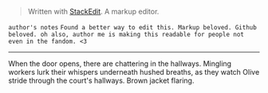 


> Written with [StackEdit](https://stackedit.io/). A markup editor.

`author's notes` 
 `Found a better way to edit this. Markup beloved. Github beloved.
 oh also, author me is making this readable for people not even in the fandom. <3`  
*** 
When the door opens, there are chattering in the hallways. 
Mingling workers lurk their whispers underneath hushed breaths, as they watch Olive stride through the court's hallways. Brown jacket flaring. 
<!--stackedit_data:
eyJoaXN0b3J5IjpbLTM0NTU3MTcyNiw2NTk5NDkzNzgsLTM5Mz
Q5NDUwNSwtMzA4MjkxODQ4LC0yMDY5MTI4MTQwLC01MzA2MzM1
NiwtNTQ3MDczNzYxLC0xMDg4Mjc5MTg3LDE2MDMxMTI0NzYsLT
E2NTk0ODU3NTUsLTE0NzM4Njc5NCwyMTI4Nzk3NDQ0XX0=
-->